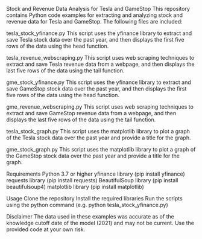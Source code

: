 Stock and Revenue Data Analysis for Tesla and GameStop
This repository contains Python code examples for extracting and analyzing stock and revenue data for Tesla and GameStop. The following files are included:

tesla_stock_yfinance.py
This script uses the yfinance library to extract and save Tesla stock data over the past year, and then displays the first five rows of the data using the head function.

tesla_revenue_webscraping.py
This script uses web scraping techniques to extract and save Tesla revenue data from a webpage, and then displays the last five rows of the data using the tail function.

gme_stock_yfinance.py
This script uses the yfinance library to extract and save GameStop stock data over the past year, and then displays the first five rows of the data using the head function.

gme_revenue_webscraping.py
This script uses web scraping techniques to extract and save GameStop revenue data from a webpage, and then displays the last five rows of the data using the tail function.

tesla_stock_graph.py
This script uses the matplotlib library to plot a graph of the Tesla stock data over the past year and provide a title for the graph.

gme_stock_graph.py
This script uses the matplotlib library to plot a graph of the GameStop stock data over the past year and provide a title for the graph.

Requirements
Python 3.7 or higher
yfinance library (pip install yfinance)
requests library (pip install requests)
BeautifulSoup library (pip install beautifulsoup4)
matplotlib library (pip install matplotlib)

Usage
Clone the repository
Install the required libraries
Run the scripts using the python command (e.g. python tesla_stock_yfinance.py)

Disclaimer
The data used in these examples was accurate as of the knowledge cutoff date of the model (2021) and may not be current. Use the provided code at your own risk.
